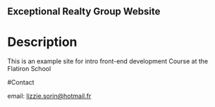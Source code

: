 Exceptional Realty Group Website
---

# Description 

This is an example site for intro front-end development Course at the Flatiron School

#Contact

email: lizzie.sorin@hotmail.fr